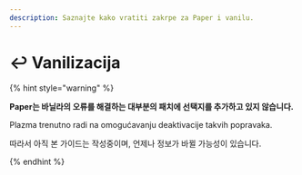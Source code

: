 ```yaml
---
description: Saznajte kako vratiti zakrpe za Paper i vanilu.
---
```


# ↩️ Vanilizacija

{% hint style="warning" %}

**Paper는 바닐라의 오류를 해결하는 대부분의 패치에 선택지를 추가하고 있지 않습니다.**

Plazma trenutno radi na omogućavanju deaktivacije takvih popravaka.

따라서 아직 본 가이드는 작성중이며, 언제나 정보가 바뀔 가능성이 있습니다.

{% endhint %}

